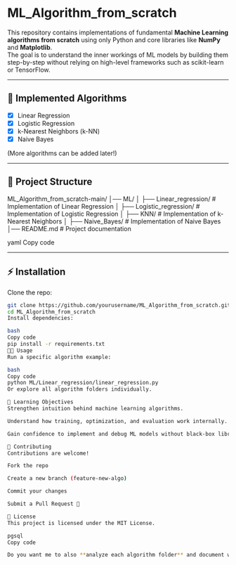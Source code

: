 # ML_Algorithm_from_scratch

This repository contains implementations of fundamental **Machine Learning algorithms from scratch** 
using only Python and core libraries like **NumPy** and **Matplotlib**.  
The goal is to understand the inner workings of ML models by building them step-by-step without relying 
on high-level frameworks such as scikit-learn or TensorFlow.

---

## 🚀 Implemented Algorithms

- [x] Linear Regression  
- [x] Logistic Regression  
- [x] k-Nearest Neighbors (k-NN)  
- [x] Naive Bayes  

(More algorithms can be added later!)

---

## 📂 Project Structure

ML_Algorithm_from_scratch-main/
│── ML/
│ ├── Linear_regression/ # Implementation of Linear Regression
│ ├── Logistic_regression/ # Implementation of Logistic Regression
│ ├── KNN/ # Implementation of k-Nearest Neighbors
│ ├── Naive_Bayes/ # Implementation of Naive Bayes
│── README.md # Project documentation

yaml
Copy code

---

## ⚡ Installation

Clone the repo:
```bash
git clone https://github.com/yourusername/ML_Algorithm_from_scratch.git
cd ML_Algorithm_from_scratch
Install dependencies:

bash
Copy code
pip install -r requirements.txt
🧑‍💻 Usage
Run a specific algorithm example:

bash
Copy code
python ML/Linear_regression/linear_regression.py
Or explore all algorithm folders individually.

🎯 Learning Objectives
Strengthen intuition behind machine learning algorithms.

Understand how training, optimization, and evaluation work internally.

Gain confidence to implement and debug ML models without black-box libraries.

🤝 Contributing
Contributions are welcome!

Fork the repo

Create a new branch (feature-new-algo)

Commit your changes

Submit a Pull Request 🎉

📜 License
This project is licensed under the MIT License.

pgsql
Copy code

Do you want me to also **analyze each algorithm folder** and document what’s inside (scripts, datasets, noteboo
